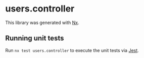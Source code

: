 # users.controller

This library was generated with [Nx](https://nx.dev).

## Running unit tests

Run `nx test users.controller` to execute the unit tests via [Jest](https://jestjs.io).

